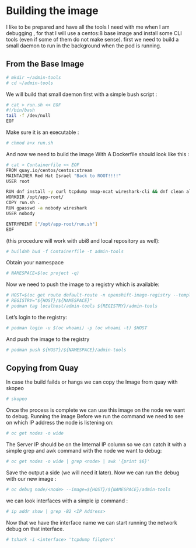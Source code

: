 # Building the image

I like to be prepared and have all the tools I need with me when I am debugging , for that I will use a centos:8 base 
image and install some CLI tools (even if some of them do not make sense).
first we need to build a small daemon to run in the background when the pod is running.

## From the Base Image

```bash
# mkdir ~/admin-tools
# cd ~/admin-tools
```

We will build that small daemon first with a simple bush script :

```bash
# cat > run.sh << EOF
#!/bin/bash
tail -f /dev/null
EOF
```

Make sure it is an executable :
```bash
# chmod a+x run.sh
```

And now we need to build the image With A Dockerfile should look like this :
```bash
# cat > Containerfile << EOF
FROM quay.io/centos/centos:stream
MAINTAINER Red Hat Israel "Back to ROOT!!!!"
USER root

RUN dnf install -y curl tcpdump nmap-ncat wireshark-cli && dnf clean all
WORKDIR /opt/app-root/
COPY run.sh .
RUN gpasswd -a nobody wireshark
USER nobody

ENTRYPOINT ["/opt/app-root/run.sh"]
EOF
```

(this procedure will work with ubi8 and local repository as well):

```bash
# buildah bud -f Containerfile -t admin-tools
```

Obtain your namespace
```bash
# NAMESPACE=$(oc project -q)
```

Now we need to push the image to a registry which is available:
```bash
# HOST=$(oc get route default-route -n openshift-image-registry --template='{{ .spec.host }}')
# REGISTRY="${HOST}/${NAMESPACE}"
# podman tag localhost/admin-tools ${REGISTRY}/admin-tools
```

Let’s login to the registry:
```bash
# podman login -u $(oc whoami) -p (oc whoami -t) $HOST
```

And push the image to the registry
```bash
# podman push ${HOST}/${NAMESPACE}/admin-tools
````

## Copying from Quay 

In case the build failds or hangs we can copy the Image from quay with skopeo

```bash
# skopeo 
```

Once the process is complete we can use this image on the node we want to debug.
Running the image
Before we run the command we need to see on which IP address the node is listening on:
```bash
# oc get nodes -o wide
```

The Server IP should be on the Internal IP column so we can catch it with a simple grep and awk command with the node we want to debug:
```bash
# oc get nodes -o wide | grep <node> | awk '{print $6}'
```

Save the output a side (we will need it later).
Now we can run the debug with our new image :

```bash
# oc debug node/<node> --image=${HOST}/${NAMESPACE}/admin-tools
````

we can look interfaces with a simple ip command :
```bash
# ip addr show | grep -B2 <IP Address>
```

Now that we have the interface name we can start running the network debug on that interface.
```bash
# tshark -i <interface> 'tcpdump filgters'
```
